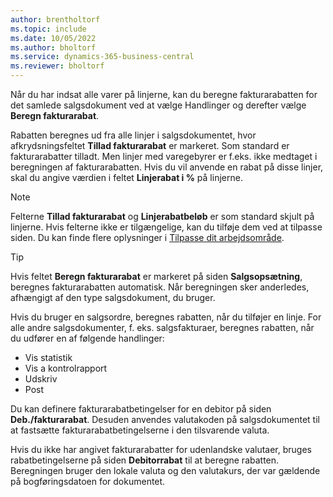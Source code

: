 ```yaml
---
author: brentholtorf
ms.topic: include
ms.date: 10/05/2022
ms.author: bholtorf
ms.service: dynamics-365-business-central
ms.reviewer: bholtorf
---
```

Når du har indsat alle varer på linjerne, kan du beregne fakturarabatten for det samlede salgsdokument ved at vælge Handlinger og derefter vælge **Beregn fakturarabat**.

Rabatten beregnes ud fra alle linjer i salgsdokumentet, hvor afkrydsningsfeltet **Tillad fakturarabat** er markeret. Som standard er fakturarabatter tilladt. Men linjer med varegebyrer er f.eks. ikke medtaget i beregningen af fakturarabatten. Hvis du vil anvende en rabat på disse linjer, skal du angive værdien i feltet **Linjerabat i %** på linjerne.  

> [!NOTE]
> Felterne **Tillad fakturarabat** og **Linjerabatbeløb** er som standard skjult på linjerne. Hvis felterne ikke er tilgængelige, kan du tilføje dem ved at tilpasse siden. Du kan finde flere oplysninger i [Tilpasse dit arbejdsområde](../ui-personalization-user.md#start-personalizing-by-using-the-personalization-mode).

> [!TIP]
> Hvis feltet **Beregn fakturarabat** er markeret på siden **Salgsopsætning**, beregnes fakturarabatten automatisk. Når beregningen sker anderledes, afhængigt af den type salgsdokument, du bruger.
>
> Hvis du bruger en salgsordre, beregnes rabatten, når du tilføjer en linje. For alle andre salgsdokumenter, f. eks. salgsfakturaer, beregnes rabatten, når du udfører en af følgende handlinger:
>
> * Vis statistik
> * Vis a kontrolrapport
> * Udskriv
> * Post

Du kan definere fakturarabatbetingelser for en debitor på siden **Deb./fakturarabat**. Desuden anvendes valutakoden på salgsdokumentet til at fastsætte fakturarabatbetingelserne i den tilsvarende valuta.

Hvis du ikke har angivet fakturarabatter for udenlandske valutaer, bruges rabatbetingelserne på siden **Debitorrabat** til at beregne rabatten. Beregningen bruger den lokale valuta og den valutakurs, der var gældende på bogføringsdatoen for dokumentet.
